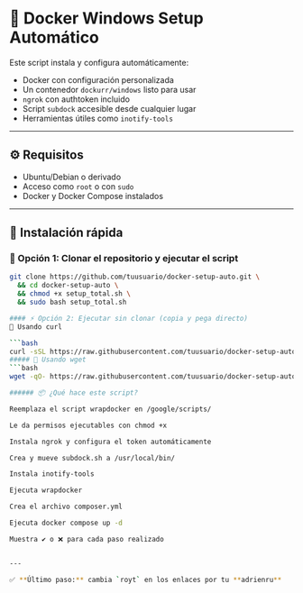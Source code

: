 # 🐳 Docker Windows Setup Automático

Este script instala y configura automáticamente:

- Docker con configuración personalizada
- Un contenedor `dockurr/windows` listo para usar
- `ngrok` con authtoken incluido
- Script `subdock` accesible desde cualquier lugar
- Herramientas útiles como `inotify-tools`

---

## ⚙️ Requisitos

- Ubuntu/Debian o derivado
- Acceso como `root` o con `sudo`
- Docker y Docker Compose instalados

---

## 🚀 Instalación rápida

### 🔁 Opción 1: Clonar el repositorio y ejecutar el script

```bash
git clone https://github.com/tuusuario/docker-setup-auto.git \
  && cd docker-setup-auto \
  && chmod +x setup_total.sh \
  && sudo bash setup_total.sh

#### ⚡ Opción 2: Ejecutar sin clonar (copia y pega directo)
🔽 Usando curl

```bash
curl -sSL https://raw.githubusercontent.com/tuusuario/docker-setup-auto/main/setup_total.sh | sudo bash
##### 🔽 Usando wget
```bash
wget -qO- https://raw.githubusercontent.com/tuusuario/docker-setup-auto/main/setup_total.sh | sudo bash

###### 📦 ¿Qué hace este script?

Reemplaza el script wrapdocker en /google/scripts/

Le da permisos ejecutables con chmod +x

Instala ngrok y configura el token automáticamente

Crea y mueve subdock.sh a /usr/local/bin/

Instala inotify-tools

Ejecuta wrapdocker

Crea el archivo composer.yml

Ejecuta docker compose up -d

Muestra ✔️ o ❌ para cada paso realizado


---

✅ **Último paso:** cambia `royt` en los enlaces por tu **adrienru**
